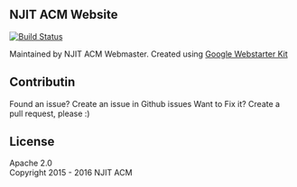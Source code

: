 ## NJIT ACM Website

[![Build Status](https://travis-ci.org/njitacm/njit-acm-website.svg?branch=master)](https://travis-ci.org/njitacm/njit-acm-website)

Maintained by NJIT ACM Webmaster. Created using [Google Webstarter Kit](https://github.com/google/web-starter-kit)

## Contributin

Found an issue? Create an issue in Github issues
Want to Fix it? Create a pull request, please :)

## License

Apache 2.0  
Copyright 2015 - 2016 NJIT ACM

